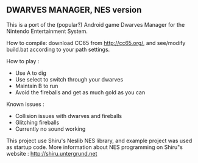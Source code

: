 
DWARVES MANAGER, NES version
----------------------------

This is a port of the (popular?) Android game Dwarves Manager for the Nintendo Entertainment System.


How to compile: download CC65 from http://cc65.org/, and see/modify build.bat according to your path settings.

How to play :
- Use A to dig
- Use select to switch through your dwarves
- Maintain B to run
- Avoid the fireballs and get as much gold as you can

Known issues :
- Collision issues with dwarves and fireballs
- Glitching fireballs
- Currently no sound working

This project use Shiru's Neslib NES library, and example project was used as startup code.
More information about NES programming on Shiru"s website : http://shiru.untergrund.net


